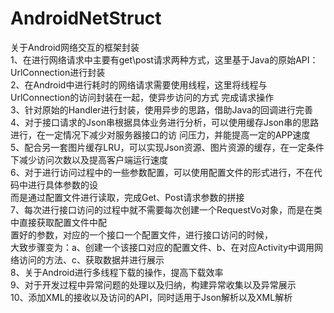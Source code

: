 # AndroidNetStruct
关于Android网络交互的框架封装                                                                                                                                
    1、在进行网络请求中主要有get\post请求两种方式，这里基于Java的原始API：UrlConnection进行封装                                                                 
    2、在Android中进行耗时的网络请求需要使用线程，这里将线程与UrlConnection的访问封装在一起，使异步访问的方式
        完成请求操作                                                                              
    3、针对原始的Handler进行封装，使用异步的思路，借助Java的回调进行完善                                                                                                                                                                
    4、对于接口请求的Json串根据具体业务进行分析，可以使用缓存Json串的思路进行，在一定情况下减少对服务器接口的访
        问压力，并能提高一定的APP速度                                                                                                                                                                                                                  
    5、配合另一套图片缓存LRU，可以实现Json资源、图片资源的缓存，在一定条件下减少访问次数以及提高客户端运行速度                                                                                                                                                                                                                                                      
    6、对于进行访问过程中的一些参数配置，可以使用配置文件的形式进行，不在代码中进行具体参数的设                                                                                                                                                                                                      
        而是通过配置文件进行读取，完成Get、Post请求参数的拼接                                                                                                                                                                                                                                                                  
    7、每次进行接口访问的过程中就不需要每次创建一个RequestVo对象，而是在类中直接获取配置文件中配                                                                                                                                                                                                                                     
        置好的参数，对应的一个接口一个配置文件，进行接口访问的时候，                                                                                                                                                                                                                                                                                      
        大致步骤变为：a、创建一个该接口对应的配置文件、b、在对应Activity中调用网络访问的方法、c、获取数据并进行展示                                                                                                                                                                                                                                                  
    8、关于Android进行多线程下载的操作，提高下载效率                                                                                                                                                                                                                                                
    9、对于开发过程中异常问题的处理以及归纳，构建异常收集以及异常展示                                                                                                                                                                                                                                   
    10、添加XML的接收以及访问的API，同时适用于Json解析以及XML解析                                                                                                                                                                                                                                      
                                                                                                                                                                                                                                                
                                                                                                                                                                                                                                                                             
                                                                                                                                                                                                                                                                 
    
